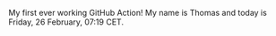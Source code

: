 My first ever working GitHub Action!
My name is Thomas and today is Friday, 26 February, 07:19 CET. 
